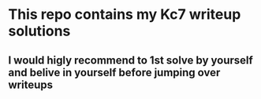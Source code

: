 # This repo contains my Kc7 writeup solutions 
## I would higly recommend to 1st solve by yourself and belive in yourself before jumping over writeups

